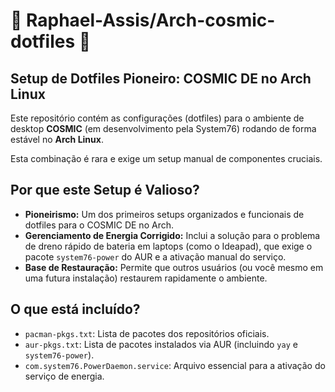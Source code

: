 # 🚀 Raphael-Assis/Arch-cosmic-dotfiles 🚀

## Setup de Dotfiles Pioneiro: COSMIC DE no Arch Linux

Este repositório contém as configurações (dotfiles) para o ambiente de desktop **COSMIC** (em desenvolvimento pela System76) rodando de forma estável no **Arch Linux**.

Esta combinação é rara e exige um setup manual de componentes cruciais.

## Por que este Setup é Valioso?

* **Pioneirismo:** Um dos primeiros setups organizados e funcionais de dotfiles para o COSMIC DE no Arch.
* **Gerenciamento de Energia Corrigido:** Inclui a solução para o problema de dreno rápido de bateria em laptops (como o Ideapad), que exige o pacote `system76-power` do AUR e a ativação manual do serviço.
* **Base de Restauração:** Permite que outros usuários (ou você mesmo em uma futura instalação) restaurem rapidamente o ambiente.

## O que está incluído?

* `pacman-pkgs.txt`: Lista de pacotes dos repositórios oficiais.
* `aur-pkgs.txt`: Lista de pacotes instalados via AUR (incluindo `yay` e `system76-power`).
* `com.system76.PowerDaemon.service`: Arquivo essencial para a ativação do serviço de energia.
